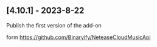 ## [4.10.1] - 2023-8-22
Publish the first version of the add-on

form https://github.com/Binaryify/NeteaseCloudMusicApi

